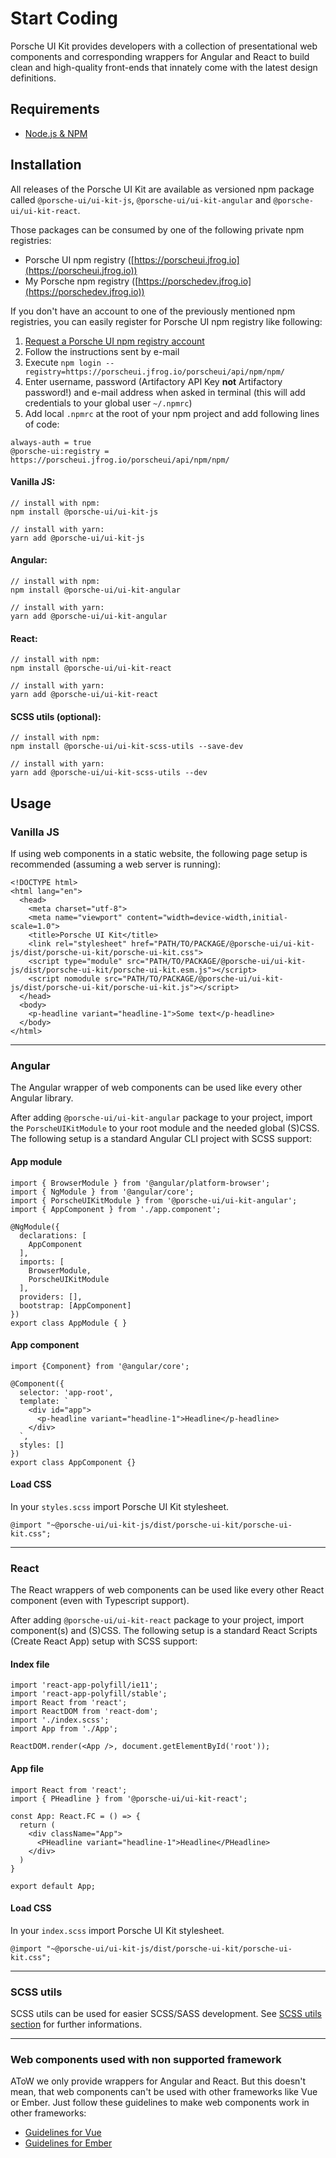 # Start Coding

Porsche UI Kit provides developers with a collection of presentational web components and corresponding wrappers for Angular and React to build clean and high-quality front-ends that innately come with the latest design definitions.

## Requirements
* [Node.js & NPM](https://nodejs.org)

## Installation

All releases of the Porsche UI Kit are available as versioned npm package called `@porsche-ui/ui-kit-js`, `@porsche-ui/ui-kit-angular` and `@porsche-ui/ui-kit-react`.

Those packages can be consumed by one of the following private npm registries:
* Porsche UI npm registry ([https://porscheui.jfrog.io](https://porscheui.jfrog.io))
* My Porsche npm registry ([https://porschedev.jfrog.io](https://porschedev.jfrog.io))

If you don't have an account to one of the previously mentioned npm registries, you can easily register for Porsche UI npm registry like following:

1. [Request a Porsche UI npm registry account](http://eepurl.com/gnOIXD)
1. Follow the instructions sent by e-mail
1. Execute `npm login --registry=https://porscheui.jfrog.io/porscheui/api/npm/npm/`
1. Enter username, password (Artifactory API Key __not__ Artifactory password!) and e-mail address when asked in terminal (this will add credentials to your global user `~/.npmrc`)
1. Add local `.npmrc` at the root of your npm project and add following lines of code:
``` 
always-auth = true
@porsche-ui:registry = https://porscheui.jfrog.io/porscheui/api/npm/npm/
``` 

#### Vanilla JS:
``` 
// install with npm:
npm install @porsche-ui/ui-kit-js

// install with yarn:
yarn add @porsche-ui/ui-kit-js
```

#### Angular:
``` 
// install with npm:
npm install @porsche-ui/ui-kit-angular

// install with yarn:
yarn add @porsche-ui/ui-kit-angular
```

#### React:
``` 
// install with npm:
npm install @porsche-ui/ui-kit-react

// install with yarn:
yarn add @porsche-ui/ui-kit-react
```

#### SCSS utils (optional):
``` 
// install with npm:
npm install @porsche-ui/ui-kit-scss-utils --save-dev

// install with yarn:
yarn add @porsche-ui/ui-kit-scss-utils --dev
``` 

## Usage

### Vanilla JS

If using web components in a static website, the following page setup is recommended (assuming a web server is running):

``` 
<!DOCTYPE html>
<html lang="en">
  <head>
    <meta charset="utf-8">
    <meta name="viewport" content="width=device-width,initial-scale=1.0">
    <title>Porsche UI Kit</title>
    <link rel="stylesheet" href="PATH/TO/PACKAGE/@porsche-ui/ui-kit-js/dist/porsche-ui-kit/porsche-ui-kit.css">
    <script type="module" src="PATH/TO/PACKAGE/@porsche-ui/ui-kit-js/dist/porsche-ui-kit/porsche-ui-kit.esm.js"></script>
    <script nomodule src="PATH/TO/PACKAGE/@porsche-ui/ui-kit-js/dist/porsche-ui-kit/porsche-ui-kit.js"></script>
  </head>
  <body>
    <p-headline variant="headline-1">Some text</p-headline>
  </body>
</html>
``` 

--- 

### Angular

The Angular wrapper of web components can be used like every other Angular library. 

After adding `@porsche-ui/ui-kit-angular` package to your project, import the `PorscheUIKitModule` to your root module and the needed global (S)CSS. 
The following setup is a standard Angular CLI project with SCSS support:

#### App module
``` 
import { BrowserModule } from '@angular/platform-browser';
import { NgModule } from '@angular/core';
import { PorscheUIKitModule } from '@porsche-ui/ui-kit-angular';
import { AppComponent } from './app.component';

@NgModule({
  declarations: [
    AppComponent
  ],
  imports: [
    BrowserModule,
    PorscheUIKitModule
  ],
  providers: [],
  bootstrap: [AppComponent]
})
export class AppModule { }

``` 

#### App component
``` 
import {Component} from '@angular/core';

@Component({
  selector: 'app-root',
  template: `
    <div id="app">
      <p-headline variant="headline-1">Headline</p-headline>
    </div>
  `,
  styles: []
})
export class AppComponent {}
``` 

#### Load CSS
In your `styles.scss` import Porsche UI Kit stylesheet.

``` 
@import "~@porsche-ui/ui-kit-js/dist/porsche-ui-kit/porsche-ui-kit.css";
``` 

--- 

### React

The React wrappers of web components can be used like every other React component (even with Typescript support). 

After adding `@porsche-ui/ui-kit-react` package to your project, import component(s) and (S)CSS.
The following setup is a standard React Scripts (Create React App) setup with SCSS support:

#### Index file
``` 
import 'react-app-polyfill/ie11';
import 'react-app-polyfill/stable';
import React from 'react';
import ReactDOM from 'react-dom';
import './index.scss';
import App from './App';

ReactDOM.render(<App />, document.getElementById('root'));

``` 

#### App file
``` 
import React from 'react';
import { PHeadline } from '@porsche-ui/ui-kit-react';

const App: React.FC = () => {
  return (
    <div className="App">
      <PHeadline variant="headline-1">Headline</PHeadline>
    </div>
  )
}

export default App;
``` 

#### Load CSS
In your `index.scss` import Porsche UI Kit stylesheet.

``` 
@import "~@porsche-ui/ui-kit-js/dist/porsche-ui-kit/porsche-ui-kit.css";
``` 

--- 

### SCSS utils

SCSS utils can be used for easier SCSS/SASS development. See [SCSS utils section](#/web/scss-utils/introduction) for further informations.

--- 

### Web components used with non supported framework

AToW we only provide wrappers for Angular and React. But this doesn't mean, that web components can't be used with other frameworks like Vue or Ember. Just follow these guidelines to make web components work in other frameworks:

- [Guidelines for Vue](https://stenciljs.com/docs/vue)
- [Guidelines for Ember](https://stenciljs.com/docs/ember)
